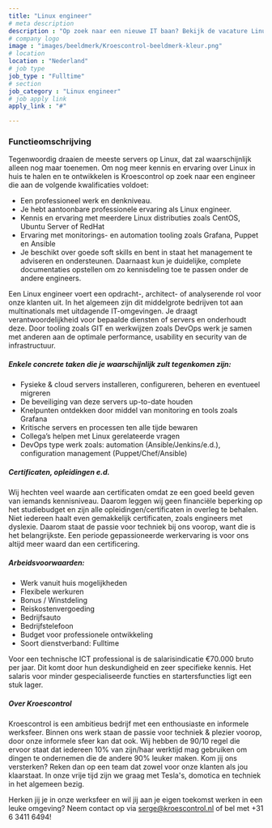 ```yaml
---
title: "Linux engineer"
# meta description
description : "Op zoek naar een nieuwe IT baan? Bekijk de vacature Linux engineer van Kroescontrol. Bekijk welke vacatures er open staan en solliciteer direct!"
# company logo
image : "images/beeldmerk/Kroescontrol-beeldmerk-kleur.png"
# location
location : "Nederland"
# job type
job_type : "Fulltime"
# section
job_category : "Linux engineer"
# job apply link
apply_link : "#"

---
```

### Functieomschrijving
Tegenwoordig draaien de meeste servers op Linux, dat zal waarschijnlijk alleen nog maar toenemen. Om nog meer kennis en ervaring over Linux in huis te halen en te ontwikkelen is Kroescontrol op zoek naar een engineer die aan de volgende kwalificaties voldoet:

* Een professioneel werk en denkniveau.
* Je hebt aantoonbare professionele ervaring als Linux engineer.
* Kennis en ervaring met meerdere Linux distributies zoals CentOS, Ubuntu Server of RedHat
* Ervaring met monitorings- en automation tooling zoals Grafana, Puppet en Ansible
* Je beschikt over goede soft skills en bent in staat het management te adviseren en ondersteunen. Daarnaast kun je duidelijke, complete documentaties opstellen om zo kennisdeling toe te passen onder de andere engineers.


Een Linux engineer voert een opdracht-, architect- of analyserende rol voor onze klanten uit. In het algemeen zijn dit middelgrote bedrijven tot aan multinationals met uitdagende IT-omgevingen. Je draagt verantwoordelijkheid voor bepaalde diensten of servers en onderhoudt deze. Door tooling zoals GIT en werkwijzen zoals DevOps werk je samen met anderen aan de optimale performance, usability en security van de infrastructuur.

##### Enkele concrete taken die je waarschijnlijk zult tegenkomen zijn:
* Fysieke & cloud servers installeren, configureren, beheren en eventueel migreren
* De beveiliging van deze servers up-to-date houden
* Knelpunten ontdekken door middel van monitoring en tools zoals Grafana
* Kritische servers en processen ten alle tijde bewaren
* Collega’s helpen met Linux gerelateerde vragen
* DevOps type werk zoals: automation (Ansible/Jenkins/e.d.), configuration management (Puppet/Chef/Ansible)


##### Certificaten, opleidingen e.d.

Wij hechten veel waarde aan certificaten omdat ze een goed beeld geven van iemands kennisniveau. Daarom leggen wij geen financiële beperking op het studiebudget en zijn alle opleidingen/certificaten in overleg te behalen. Niet iedereen haalt even gemakkelijk certificaten, zoals engineers met dyslexie. Daarom staat de passie voor techniek bij ons voorop, want die is het belangrijkste. Een periode gepassioneerde werkervaring is voor ons altijd meer waard dan een certificering.


##### Arbeidsvoorwaarden:

* Werk vanuit huis mogelijkheden
* Flexibele werkuren
* Bonus / Winstdeling
* Reiskostenvergoeding
* Bedrijfsauto
* Bedrijfstelefoon
* Budget voor professionele ontwikkeling
* Soort dienstverband: Fulltime

Voor een technische ICT professional is de salarisindicatie €70.000 bruto per jaar. Dit komt door hun deskundigheid en zeer specifieke kennis. Het salaris voor minder gespecialiseerde functies en startersfuncties ligt een stuk lager.

##### Over Kroescontrol

Kroescontrol is een ambitieus bedrijf met een enthousiaste en informele werksfeer. Binnen ons werk staan de passie voor techniek & plezier voorop, door onze informele sfeer kan dat ook. Wij hebben de 90/10 regel die ervoor staat dat iedereen 10% van zijn/haar werktijd mag gebruiken om dingen te ondernemen die de andere 90% leuker maken. Kom jij ons versterken? Reken dan op een team dat zowel voor onze klanten als jou klaarstaat. In onze vrije tijd zijn we graag met Tesla's, domotica en techniek in het algemeen bezig.

Herken jij je in onze werksfeer en wil jij aan je eigen toekomst werken in een leuke omgeving? Neem contact op via serge@kroescontrol.nl of bel met +31 6 3411 6494!

